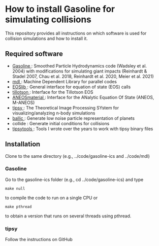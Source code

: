 # How to install Gasoline for simulating collisions

This repository provides all instructions on which software is used for collision simulations and how to install it.

## Required software
- [ Gasoline ]( https://bitbucket.org/creinh/gasoline-ics/src/master/): Smoothed Particle Hydrodynamics code (Wadsley et al. 2004) with modifications for simulating giant impacts (Reinhardt & Stadel 2007, Chau et al. 2018, Reinhardt et al. 2020, Meier et al. 2021)
- [ mdl ]( https://github.com/N-BodyShop/mdl ): Machine Dependent Library for parallel codes
- [ EOSlib ](https://github.com/Halbarath/EOSlib): General interface for equation of state (EOS) calls
- [ tillotson ](https://github.com/chreinhardt/tillotson): Interface for the Tillotson EOS
- [ ANEOSmaterial ](https://github.com/Halbarath/ANEOSmaterial): Interface for the ANalytic Equation Of State (ANEOS, M-ANEOS)
- [ tipsy ](https://github.com/N-BodyShop/tipsy):  The Theoretical Image Processing SYstem for visualizing/analyzing n-body simulations
- [ ballic ](https://github.com/chreinhardt/ballic-array): Generate low noise particle representation of planets
- collide : Generate initial conditions for collisions
- [ tipsytools ](https://bitbucket.org/creinh/tipsytools/src/master/): Tools I wrote over the years to work with tipsy binary files


## Installation
Clone to the same directory (e.g., ../code/gasoline-ics and ../code/mdl)

### Gasoline
Go to the gasoline-ics folder (e.g., cd ../code/gasoline-ics) and type
```
make null
```
to compile the code to run on a single CPU or
```
make pthread
```
to obtain a version that runs on several threads using pthread.


### tipsy
Follow the instructions on GitHub 
